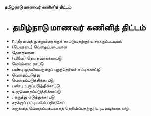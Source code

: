 **தமிழ்நாடு மாணவர் கணினித் திட்டம்**
- # தமிழ்நாடு மாணவர் கணினித் திட்டம்
- n. தீர்வைத் துறையினர்க்குக் காட்டுவதற்குரிய சரக்குப்படடியல்
- (பெயரடை) வௌதப்படையான
- தௌதவான
- (வினை) தௌதவாகக்காட்டு
- மெய்ம்மை காட்டு
- பண்பு முதலியவற்றைப் புறந்தெரியச் சுட்டிக்காட்டு
- வௌதப்படுத்து
- வௌதப்படுத்திக்காட்டு
- பண்பு உருப்படுத்திக்காட்டு
- உருவௌதப்படுத்திக்காட்டு
- . கருத்து எடுத்துக்காடடு
- சரக்குப் பட்டியலில் பதிவுசெய்
- கருத்தை வௌதப்படையாகத் தெரிவிப்பதற்குரிய நடவடிக்கை எடு.

